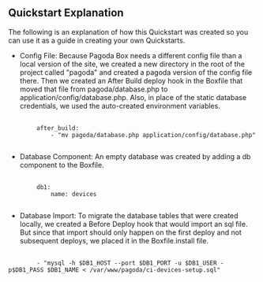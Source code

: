 Quickstart Explanation
----------------------

The following is an explanation of how this Quickstart was created so you can use it as a guide in creating your own Quickstarts.

* Config File: Because Pagoda Box needs a different config file than a local version of the site, we created a new directory in the root of the project called "pagoda" and created a pagoda version of the config file there. Then we created an After Build deploy hook in the Boxfile that moved that file from pagoda/database.php to application/config/database.php. Also, in place of the static database credentials, we used the auto-created environment variables.

<pre>
    <code>
        after_build:
            - "mv pagoda/database.php application/config/database.php"
    </code>
</pre>

* Database Component: An empty database was created by adding a db component to the Boxfile.

<pre>
   <code>
        db1:
            name: devices
   </code>
</pre>

* Database Import: To migrate the database tables that were created locally, we created a Before Deploy hook that would import an sql file. But since that import should only happen on the first deploy and not subsequent deploys, we placed it in the Boxfile.install file.

<pre>
    <code>
        - "mysql -h $DB1_HOST --port $DB1_PORT -u $DB1_USER -p$DB1_PASS $DB1_NAME &lt; /var/www/pagoda/ci-devices-setup.sql"
    </code>
</pre>
